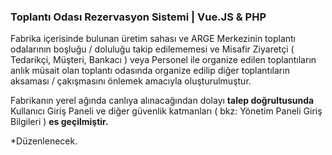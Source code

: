 ### Toplantı Odası Rezervasyon Sistemi | Vue.JS & PHP

Fabrika içerisinde bulunan üretim sahası ve ARGE Merkezinin toplantı odalarının boşluğu / doluluğu takip edilememesi ve Misafir Ziyaretçi ( Tedarikçi, Müşteri, Bankacı ) veya Personel ile organize edilen toplantıların anlık müsait olan toplantı odasında organize edilip diğer toplantıların aksaması / çakışmasını önlemek amacıyla oluşturulmuştur.

Fabrikanın yerel ağında canlıya alınacağından dolayı **talep doğrultusunda** Kullanıcı Giriş Paneli ve diğer güvenlik katmanları ( bkz: Yönetim Paneli Giriş Bilgileri ) **es geçilmiştir.**

*Düzenlenecek.
